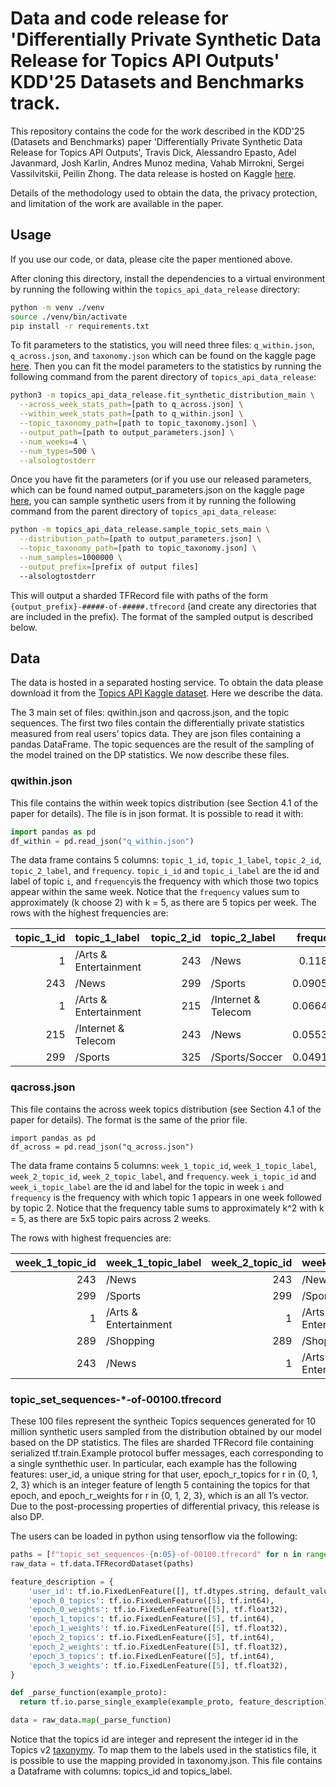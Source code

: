 # Data and code release for 'Differentially Private Synthetic Data Release for Topics API Outputs' KDD'25 Datasets and Benchmarks track.

This repository contains the code for the work described in the KDD'25 (Datasets
and Benchmarks) paper 'Differentially Private Synthetic Data Release for Topics
API Outputs', Travis Dick, Alessandro Epasto, Adel Javanmard, Josh Karlin,
Andres Munoz medina, Vahab Mirrokni, Sergei Vassilvitskii, Peilin Zhong.
The data release is hosted on Kaggle
[here](https://www.kaggle.com/datasets/googleai/topics-api-private-data-release).

Details of the methodology used to obtain the data, the privacy protection, and
limitation of the work are available in the paper.

## Usage
If you use our code, or data, please cite the paper mentioned above.

After cloning this directory, install the dependencies to a virtual environment
by running the following within the `topics_api_data_release` directory:

```bash
python -m venv ./venv
source ./venv/bin/activate
pip install -r requirements.txt
```

To fit parameters to the statistics, you will need three files: `q_within.json`,
`q_across.json`, and `taxonomy.json` which can be found on the kaggle page
[here](https://www.kaggle.com/datasets/googleai/topics-api-private-data-release).
Then you can fit the model parameters to the statistics by running the following
command from the parent directory of `topics_api_data_release`:

```bash
python3 -m topics_api_data_release.fit_synthetic_distribution_main \
  --across_week_stats_path=[path to q_across.json] \
  --within_week_stats_path=[path to q_within.json] \
  --topic_taxonomy_path=[path to topic_taxonomy.json] \
  --output_path=[path to output_parameters.json] \
  --num_weeks=4 \
  --num_types=500 \
  --alsologtostderr
```

Once you have fit the parameters (or if you use our released parameters, which
can be found named output_parameters.json on the kaggle page
[here](https://www.kaggle.com/datasets/googleai/topics-api-private-data-release),
you can sample synthetic users from it by running the following command from the
parent directory of `topics_api_data_release`:

```bash
python -m topics_api_data_release.sample_topic_sets_main \
  --distribution_path=[path to output_parameters.json] \
  --topic_taxonomy_path=[path to topic_taxonomy.json] \
  --num_samples=1000000 \
  --output_prefix=[prefix of output files]
  --alsologtostderr
```
This will output a sharded TFRecord file with paths of the form
`{output_prefix}-#####-of-#####.tfrecord` (and create any directories that are
included in the prefix). The format of the sampled output is described below.

## Data
The data is hosted in a separated hosting service. To obtain the data please
download it from the
[Topics API Kaggle dataset](https://www.kaggle.com/datasets/googleai/topics-api-private-data-release).
Here we describe the data.

The 3 main set of files: qwithin.json and qacross.json, and the topic sequences.
The first two files contain the differentially private statistics measured
from real users’ topics data. They are json files containing a pandas
DataFrame. The topic sequences are the result of the sampling of the model
trained on the DP statistics. We now describe these files.

### qwithin.json

This file contains the within week topics distribution (see Section 4.1 of the
paper for details). The file is in json format. It is possible to read it with:

```python
import pandas as pd
df_within = pd.read_json("q_within.json")
```
The data frame contains 5 columns: `topic_1_id`, `topic_1_label`, `topic_2_id`,
`topic_2_label`, and `frequency`. `topic_i_id` and `topic_i_label` are the id
and label of topic `i`, and `frequency`is the frequency with which those two
topics appear within the same week. Notice that the `frequency` values sum to
approximately (k choose 2) with k = 5, as there are 5 topics per week. The rows
with the highest frequencies are:

|   topic_1_id | topic_1_label         |   topic_2_id | topic_2_label       |   frequency |
|-------------:|:----------------------|-------------:|:--------------------|------------:|
|            1 | /Arts & Entertainment |          243 | /News               |   0.118257  |
|          243 | /News                 |          299 | /Sports             |   0.0905165 |
|            1 | /Arts & Entertainment |          215 | /Internet & Telecom |   0.0664754 |
|          215 | /Internet & Telecom   |          243 | /News               |   0.0553493 |
|          299 | /Sports               |          325 | /Sports/Soccer      |   0.0491392 |

### qacross.json

This file contains the across week topics distribution (see Section 4.1 of the
paper for details). The format is the same of the prior file.

```
import pandas as pd
df_across = pd.read_json("q_across.json")
```

The data frame contains 5 columns: `week_1_topic_id`, `week_1_topic_label`,
`week_2_topic_id`, `week_2_topic_label`, and `frequency`. `week_i_topic_id` and
`week_i_topic_label` are the id and label for the topic in week `i` and
`frequency` is the frequency with which topic 1 appears in one week followed by
topic 2. Notice that the frequency table sums to approximately k^2 with k = 5,
as there are 5x5 topic pairs across 2 weeks.

The rows with highest frequencies are:

|   week_1_topic_id | week_1_topic_label    |   week_2_topic_id | week_2_topic_label    |   frequency |
|------------------:|:----------------------|------------------:|:----------------------|------------:|
|               243 | /News                 |               243 | /News                 |    0.230174 |
|               299 | /Sports               |               299 | /Sports               |    0.115274 |
|                 1 | /Arts & Entertainment |                 1 | /Arts & Entertainment |    0.115148 |
|               289 | /Shopping             |               289 | /Shopping             |    0.113124 |
|               243 | /News                 |                 1 | /Arts & Entertainment |    0.102356 |

### topic_set_sequences-*-of-00100.tfrecord

These 100 files represent the syntheic Topics sequences generated for 10
million synthetic users sampled from the distribution obtained by our model
based on the DP statistics. The files are sharded TFRecord file containing
serialized tf.train.Example protocol buffer messages, each corresponding to a
single synthethic user. In particular, each example has the following features:
 user_id, a unique string for that user, epoch_r_topics for r in {0, 1, 2, 3}
which is an integer feature of length 5 containing the topics for that epoch,
and epoch_r_weights for r in {0, 1, 2, 3}, which is an all 1’s vector. Due to
the post-processing properties of differential privacy, this release is also DP.

The users can be loaded in python using tensorflow via the following:

```python
paths = [f"topic_set_sequences-{n:05}-of-00100.tfrecord" for n in range(100)]
raw_data = tf.data.TFRecordDataset(paths)

feature_description = {
    'user_id': tf.io.FixedLenFeature([], tf.dtypes.string, default_value=""),
    'epoch_0_topics': tf.io.FixedLenFeature([5], tf.int64),
    'epoch_0_weights': tf.io.FixedLenFeature([5], tf.float32),
    'epoch_1_topics': tf.io.FixedLenFeature([5], tf.int64),
    'epoch_1_weights': tf.io.FixedLenFeature([5], tf.float32),
    'epoch_2_topics': tf.io.FixedLenFeature([5], tf.int64),
    'epoch_2_weights': tf.io.FixedLenFeature([5], tf.float32),
    'epoch_3_topics': tf.io.FixedLenFeature([5], tf.int64),
    'epoch_3_weights': tf.io.FixedLenFeature([5], tf.float32),
}

def _parse_function(example_proto):
  return tf.io.parse_single_example(example_proto, feature_description)

data = raw_data.map(_parse_function)
```

Notice that the topics id are integer and represent the integer id in the Topics
 v2 [taxonymy](https://raw.githubusercontent.com/patcg-individual-drafts/topics/refs/heads/main/taxonomy_v2.md).
 To map them to the labels used in the statistics file, it is possible to use
the mapping provided in taxonomy.json. This file contains a Dataframe with
columns: topics_id and topics_label.

